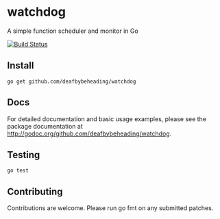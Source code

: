# watchdog

A simple function scheduler and monitor in Go

[![Build Status](https://travis-ci.org/deafbybeheading/watchdog.png?branch=master)](https://travis-ci.org/deafbybeheading/watchdog)

## Install

```console
go get github.com/deafbybeheading/watchdog
```

## Docs

For detailed documentation and basic usage examples, please see the package
documentation at <http://godoc.org/github.com/deafbybeheading/watchdog>.

## Testing

```console
go test
```

## Contributing

Contributions are welcome. Please run go fmt on any submitted patches.